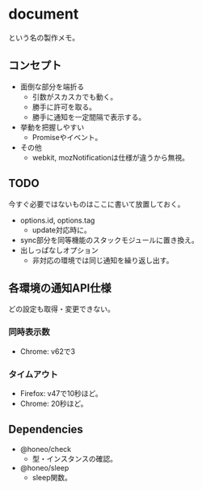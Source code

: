 # document

という名の製作メモ。


## コンセプト
* 面倒な部分を端折る
	- 引数がスカスカでも動く。
	- 勝手に許可を取る。
	- 勝手に通知を一定間隔で表示する。
* 挙動を把握しやすい
	- Promiseやイベント。
* その他
	- webkit, mozNotificationは仕様が違うから無視。


## TODO
今すぐ必要ではないものはここに書いて放置しておく。
* options.id, options.tag
	- update対応時に。
* sync部分を同等機能のスタックモジュールに置き換え。
* 出しっぱなしオプション
	- 非対応の環境では同じ通知を繰り返し出す。



## 各環境の通知API仕様
どの設定も取得・変更できない。

### 同時表示数
* Chrome: v62で3

### タイムアウト
* Firefox: v47で10秒ほど。
* Chrome: 20秒ほど。



## Dependencies
* @honeo/check
	- 型・インスタンスの確認。
* @honeo/sleep
	- sleep関数。
